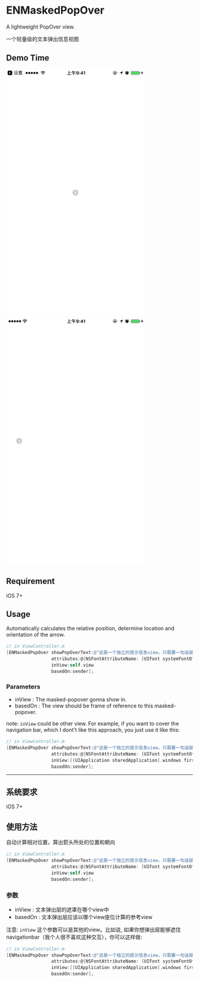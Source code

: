 # ENMaskedPopOver
A lightweight PopOver view.

一个轻量级的文本弹出信息视图

## Demo Time

![Demo](images/demo.gif)
![Demo 1](images/demo1.gif)

## Requirement

iOS 7+

## Usage

Automatically calculates the relative position, determine location and orientation of the arrow.

``` Objective-C
// in ViewController.m
[ENMaskedPopOver showPopOverText:@"这是一个独立的提示信息view，只需要一句话就可以完成整个事情" 
                 attributes:@{NSFontAttributeName: [UIFont systemFontOfSize:12], NSForegroundColorAttributeName: [UIColor blackColor]} 
                 inView:self.view 
                 basedOn:sender];
```

### Parameters

* inView : The masked-popover gonna show in.
* basedOn : The view should be frame of reference to this masked-popover.

note: `inView` could be other view. For example, if you want to cover the navigation bar, which I dont't like this approach, you just use it like this:

``` Objective-C
// in ViewController.m
[ENMaskedPopOver showPopOverText:@"这是一个独立的提示信息view，只需要一句话就可以完成整个事情" 
                 attributes:@{NSFontAttributeName: [UIFont systemFontOfSize:12], NSForegroundColorAttributeName: [UIColor blackColor]} 
                 inView:[[UIApplication sharedApplication].windows firstObject] 
                 basedOn:sender];
``` 

---

## 系统要求

iOS 7+

## 使用方法

自动计算相对位置，算出箭头所处的位置和朝向

``` Objective-C
// in ViewController.m
[ENMaskedPopOver showPopOverText:@"这是一个独立的提示信息view，只需要一句话就可以完成整个事情" 
                 attributes:@{NSFontAttributeName: [UIFont systemFontOfSize:12], NSForegroundColorAttributeName: [UIColor blackColor]} 
                 inView:self.view 
                 basedOn:sender];
```

### 参数

* inView : 文本弹出层的遮罩在哪个view中
* basedOn : 文本弹出层应该以哪个view座位计算的参考view 

注意: `inView` 这个参数可以是其他的view。比如说, 如果你想弹出层能够遮住navigationbar（我个人很不喜欢这种交互），你可以这样做:

``` Objective-C
// in ViewController.m
[ENMaskedPopOver showPopOverText:@"这是一个独立的提示信息view，只需要一句话就可以完成整个事情" 
                 attributes:@{NSFontAttributeName: [UIFont systemFontOfSize:12], NSForegroundColorAttributeName: [UIColor blackColor]} 
                 inView:[[UIApplication sharedApplication].windows firstObject] 
                 basedOn:sender];
``` 